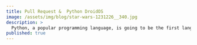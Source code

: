 ```yaml
---
title: Pull Request &  Python DroidOS
image: /assets/img/blog/star-wars-1231226__340.jpg
description: >
  Python, a popular programming language, is going to be the first language we use for creating Star Sailors. We're going to see how much we can do in Star Sailors, as well as completing Python. [ACORD](http://acord-robotics.github.io/starsailors/acord/). Change category to Pull Requests - DroidOS
published: true
---
```


